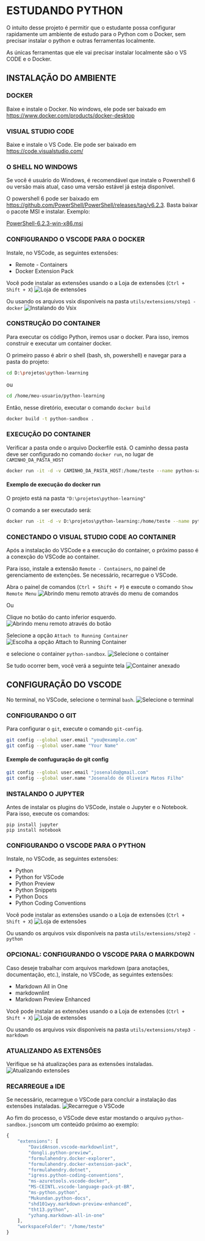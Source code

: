 # ESTUDANDO PYTHON

O intuito desse projeto é permitir que o estudante possa configurar rapidamente um ambiente de estudo para o Python com o Docker, sem precisar instalar o python e outras ferramentas localmente.

As únicas ferramentas que ele vai precisar instalar localmente são o VS CODE e o Docker.

## INSTALAÇÃO DO AMBIENTE

### DOCKER

Baixe e instale o Docker. No windows, ele pode ser baixado em <https://www.docker.com/products/docker-desktop>

### VISUAL STUDIO CODE

Baixe e instale o VS Code. Ele pode ser baixado em <https://code.visualstudio.com/>

### O SHELL NO WINDOWS

Se você é usuário do Windows, é recomendável que instale o Powershell 6 ou versão mais atual, caso uma versão estável já esteja disponível.

O powershell 6 pode ser baixado em <https://github.com/PowerShell/PowerShell/releases/tag/v6.2.3>. Basta baixar o pacote MSI e instalar. Exemplo:

[PowerShell-6.2.3-win-x86.msi](https://github.com/PowerShell/PowerShell/releases/download/v6.2.3/PowerShell-6.2.3-win-x86.msi)

### CONFIGURANDO O VSCODE PARA O DOCKER

Instale, no VSCode, as seguintes extensões:

- Remote - Containers
- Docker Extension Pack

Você pode instalar as extensões usando o a Loja de extensões (`Ctrl + Shift + X`) ![Loja de extensões](readme-images/extension-store.png)

Ou usando os arquivos vsix disponíveis na pasta `utils/extensions/step1 - docker` ![Instalando do Vsix](readme-images/extension-installing-vsix.png)

### CONSTRUÇÃO DO CONTAINER

Para executar os código Python, iremos usar o docker. Para isso, iremos  construir e executar um container docker.

O primeiro passo é abrir o shell (bash, sh, powershell) e navegar para a pasta do projeto:

```bash
cd D:\projetos\python-learning
```

ou

```bash
cd /home/meu-usuario/python-learning
```

Então, nesse diretório, executar o comando `docker build`

```bash
docker build -t python-sandbox .
```

### EXECUÇÃO DO CONTAINER

Verificar a pasta onde o arquivo Dockerfile está. O caminho dessa pasta deve ser configurado no comando `docker run`, no lugar de `CAMINHO_DA_PASTA_HOST`

```bash
docker run -it -d -v CAMINHO_DA_PASTA_HOST:/home/teste --name python-sandbox python-sandbox
```

#### Exemplo de execução do docker run

O projeto está na pasta `"D:\projetos\python-learning"`

O comando a ser executado será:

```bash
docker run -it -d -v D:\projetos\python-learning:/home/teste --name python-sandbox python-sandbox
```

### CONECTANDO O VISUAL STUDIO CODE AO CONTAINER

Após a instalação do VSCode e a execução do container, o próximo passo é a conexção do VSCode ao container.

Para isso, instale a extensão `Remote - Containers`, no painel de gerenciamento de extenções. Se necessário, recarregue o VSCode.

Abra o painel de comandos (`Ctrl + Shift + P`) e execute o comando `Show Remote Menu` ![Abrindo menu remoto através do menu de comandos](readme-images/show-remote-menu.png)

Ou

Clique no botão do canto inferior esquerdo. ![Abrindo menu remoto através do botão](readme-images/open-remote-menu.png)

Selecione a opção `Attach to Running Container` ![Escolha a opção Attach to Running Container](readme-images/select-attach-remote-container.png)

e selecione o container `python-sandbox`. ![Selecione o container](readme-images/attach-to-running-container.png)

Se tudo ocorrer bem, você verá a seguinte tela ![Container anexado](readme-images/running-container-attached.png)

## CONFIGURAÇÃO DO VSCODE

No terminal, no VSCode, selecione o terminal `bash`. ![Selecione o terminal](readme-images/select-terminal.png)

### CONFIGURANDO O GIT

Para configurar o `git`, execute o comando `git-config`.

```bash
git config --global user.email "you@example.com"
git config --global user.name "Your Name"
```

#### Exemplo de confuguração do git config

```bash
git config --global user.email "josenaldo@gmail.com"
git config --global user.name "Josenaldo de Oliveira Matos Filho"
```

### INSTALANDO O JUPYTER

Antes de instalar os plugins do VSCode, instale o Jupyter e o Notebook. Para isso, execute os comandos:

```bach
pip install jupyter
pip install notebook
```

### CONFIGURANDO O VSCODE PARA O PYTHON

Instale, no VSCode, as seguintes extensões:

- Python
- Python for VSCode
- Python Preview
- Python Snippets
- Python Docs
- Python Coding Conventions

Você pode instalar as extensões usando o a Loja de extensões (`Ctrl + Shift + X`) ![Loja de extensões](readme-images/extension-store.png)

Ou usando os arquivos vsix disponíveis na pasta `utils/extensions/step2 - python`

### OPCIONAL: CONFIGURANDO O VSCODE PARA O MARKDOWN

Caso deseje trabalhar com arquivos markdown (para anotações, documentação, etc.), instale, no VSCode, as seguintes extensões:

- Markdown All in One
- markdownlint
- Markdown Preview Enhanced

Você pode instalar as extensões usando o a Loja de extensões (`Ctrl + Shift + X`) ![Loja de extensões](readme-images/extension-store.png)

Ou usando os arquivos vsix disponíveis na pasta `utils/extensions/step3 - markdown`

### ATUALIZANDO AS EXTENSÕES

Verifique se há atualizações para as extensões instaladas. ![Atualizando extensões](readme-images/extension-update.png)

### RECARREGUE a IDE

Se necessário, recarregue o VSCode para concluir a instalação das extensões instaladas. ![Recarregue o VSCode](readme-images/extension-refresh.png)

Ao fim do processo, o VSCode deve estar mostando o arquivo `python-sandbox.json`com um conteúdo próximo ao exemplo:

```javascript
{
    "extensions": [
        "DavidAnson.vscode-markdownlint",
        "dongli.python-preview",
        "formulahendry.docker-explorer",
        "formulahendry.docker-extension-pack",
        "formulahendry.dotnet",
        "igress.python-coding-conventions",
        "ms-azuretools.vscode-docker",
        "MS-CEINTL.vscode-language-pack-pt-BR",
        "ms-python.python",
        "Mukundan.python-docs",
        "shd101wyy.markdown-preview-enhanced",
        "tht13.python",
        "yzhang.markdown-all-in-one"
    ],
    "workspaceFolder": "/home/teste"
}
```
